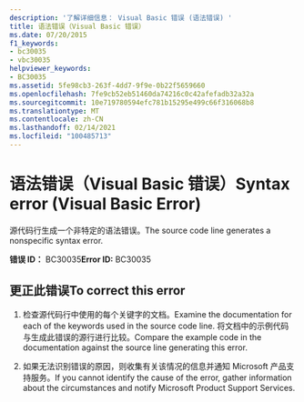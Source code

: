 ```yaml
---
description: '了解详细信息： Visual Basic 错误 (语法错误) '
title: 语法错误（Visual Basic 错误）
ms.date: 07/20/2015
f1_keywords:
- bc30035
- vbc30035
helpviewer_keywords:
- BC30035
ms.assetid: 5fe98cb3-263f-4dd7-9f9e-0b22f5659660
ms.openlocfilehash: 7fe9cb52eb51460da74216c0c42afefadb32a32a
ms.sourcegitcommit: 10e719780594efc781b15295e499c66f316068b8
ms.translationtype: MT
ms.contentlocale: zh-CN
ms.lasthandoff: 02/14/2021
ms.locfileid: "100485713"
---
```

# <a name="syntax-error-visual-basic-error"></a><span data-ttu-id="1fb0c-103">语法错误（Visual Basic 错误）</span><span class="sxs-lookup"><span data-stu-id="1fb0c-103">Syntax error (Visual Basic Error)</span></span>

<span data-ttu-id="1fb0c-104">源代码行生成一个非特定的语法错误。</span><span class="sxs-lookup"><span data-stu-id="1fb0c-104">The source code line generates a nonspecific syntax error.</span></span>  
  
 <span data-ttu-id="1fb0c-105">**错误 ID：** BC30035</span><span class="sxs-lookup"><span data-stu-id="1fb0c-105">**Error ID:** BC30035</span></span>  
  
## <a name="to-correct-this-error"></a><span data-ttu-id="1fb0c-106">更正此错误</span><span class="sxs-lookup"><span data-stu-id="1fb0c-106">To correct this error</span></span>  
  
1. <span data-ttu-id="1fb0c-107">检查源代码行中使用的每个关键字的文档。</span><span class="sxs-lookup"><span data-stu-id="1fb0c-107">Examine the documentation for each of the keywords used in the source code line.</span></span> <span data-ttu-id="1fb0c-108">将文档中的示例代码与生成此错误的源行进行比较。</span><span class="sxs-lookup"><span data-stu-id="1fb0c-108">Compare the example code in the documentation against the source line generating this error.</span></span>  
  
2. <span data-ttu-id="1fb0c-109">如果无法识别错误的原因，则收集有关该情况的信息并通知 Microsoft 产品支持服务。</span><span class="sxs-lookup"><span data-stu-id="1fb0c-109">If you cannot identify the cause of the error, gather information about the circumstances and notify Microsoft Product Support Services.</span></span>  
